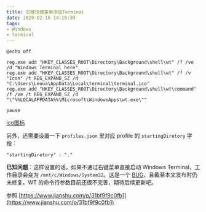 ```yaml
---
title: 右键快捷菜单添加Terminal
date: 2020-02-16 14:15:39
tags:
- Windows
- terminal
---
```


```batch
@echo off

reg.exe add "HKEY_CLASSES_ROOT\Directory\Background\shell\wt" /f /ve /d "Windows Terminal here"
reg.exe add "HKEY_CLASSES_ROOT\Directory\Background\shell\wt" /f /v "Icon" /t REG_EXPAND_SZ /d "C:\Users\Leoua\AppData\Local\terminal\terminal.ico"
reg.exe add "HKEY_CLASSES_ROOT\Directory\Background\shell\wt\command" /f /ve /t REG_EXPAND_SZ /d "\"%%LOCALAPPDATA%%\Microsoft\WindowsApps\wt.exe\""

pause
```

[ico图标](https://whuteducn-my.sharepoint.com/personal/leoua7_whut_edu_cn/_layouts/52/download.aspx?share=EQQpToqJO3tKo7k4RcLXZvgBiwjTwJgqpY0TqDj-0BnVXg)

另外，还需要设置一下 `profiles.json` 里对应 profile 的 `startingDiretory` 字段：

```
"startingDiretory" : "."
```

**已知问题**：这样设置的话，如果不通过右键菜单直接启动 Windows Terminal，工作目录会变为 `/mnt/c/Windows/System32`。这是一个 [BUG](https://github.com/microsoft/terminal/issues/878)，且截至本文发布时仍未修复。WT 的命令行参数目前还很不完善，期待后续更新吧。

参照 [https://www.jianshu.com/p/31bf9f9c0fb1](https://www.jianshu.com/p/31bf9f9c0fb1)
